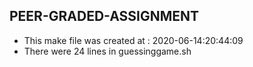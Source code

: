 ## PEER-GRADED-ASSIGNMENT
- This make file was created at :  2020-06-14:20:44:09
- There were 24 lines in guessinggame.sh
